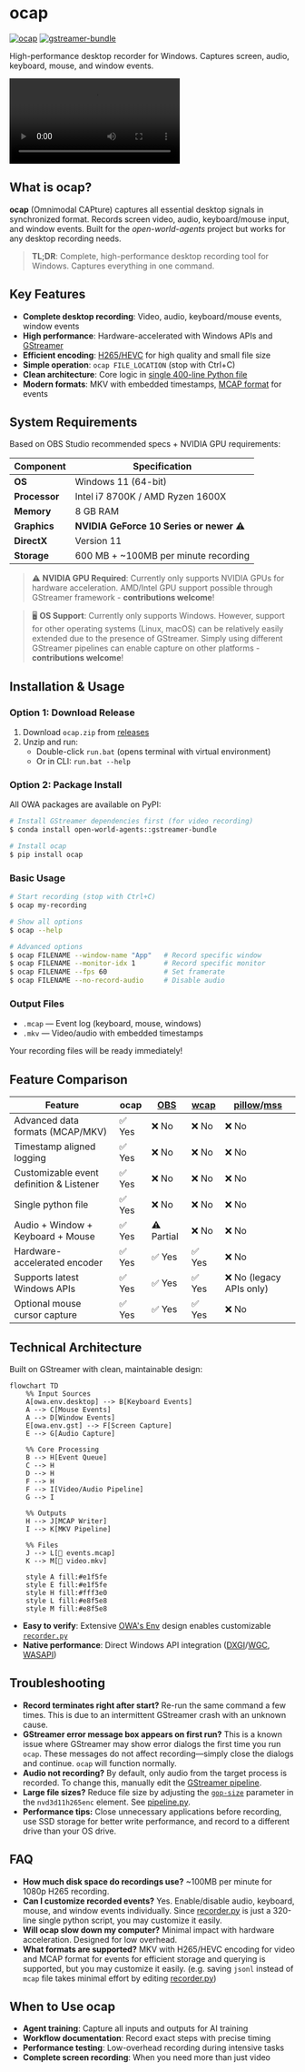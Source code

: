 # ocap

[![ocap](https://img.shields.io/pypi/v/ocap?label=ocap)](https://pypi.org/project/ocap/) [![gstreamer-bundle](https://img.shields.io/conda/vn/open-world-agents/gstreamer-bundle?label=gstreamer-bundle)](https://anaconda.org/open-world-agents/gstreamer-bundle)

High-performance desktop recorder for Windows. Captures screen, audio, keyboard, mouse, and window events.

<!-- ![ocap recording demo](../images/ocap-demo.gif) -->

<video controls>
    <source src=".github/assets/demo.mkv" type="video/mp4">
</video>

## What is ocap?

**ocap** (Omnimodal CAPture) captures all essential desktop signals in synchronized format. Records screen video, audio, keyboard/mouse input, and window events. Built for the _open-world-agents_ project but works for any desktop recording needs.

> **TL;DR**: Complete, high-performance desktop recording tool for Windows. Captures everything in one command.

## Key Features

- **Complete desktop recording**: Video, audio, keyboard/mouse events, window events
- **High performance**: Hardware-accelerated with Windows APIs and [GStreamer](https://gstreamer.freedesktop.org/)
- **Efficient encoding**: [H265/HEVC](https://en.wikipedia.org/wiki/High_Efficiency_Video_Coding) for high quality and small file size
- **Simple operation**: `ocap FILE_LOCATION` (stop with Ctrl+C)
- **Clean architecture**: Core logic in [single 400-line Python file](https://github.com/open-world-agents/ocap/blob/main/owa/ocap/recorder.py)
- **Modern formats**: MKV with embedded timestamps, [MCAP format](https://mcap.dev/) for events

## System Requirements

Based on OBS Studio recommended specs + NVIDIA GPU requirements:

| Component | Specification |
|-----------|---------------|
| **OS** | Windows 11 (64-bit) |
| **Processor** | Intel i7 8700K / AMD Ryzen 1600X |
| **Memory** | 8 GB RAM |
| **Graphics** | **NVIDIA GeForce 10 Series or newer** ⚠️ |
| **DirectX** | Version 11 |
| **Storage** | 600 MB + ~100MB per minute recording |

> ⚠️ **NVIDIA GPU Required**: Currently only supports NVIDIA GPUs for hardware acceleration. AMD/Intel GPU support possible through GStreamer framework - **contributions welcome**!

> 🖥️ **OS Support**: Currently only supports Windows. However, support for other operating systems (Linux, macOS) can be relatively easily extended due to the presence of GStreamer. Simply using different GStreamer pipelines can enable capture on other platforms - **contributions welcome**!

## Installation & Usage

### Option 1: Download Release
1. Download `ocap.zip` from [releases](https://github.com/open-world-agents/ocap/releases)
2. Unzip and run:
    - Double-click `run.bat` (opens terminal with virtual environment)
    - Or in CLI: `run.bat --help`

### Option 2: Package Install

All OWA packages are available on PyPI:

```sh
# Install GStreamer dependencies first (for video recording)
$ conda install open-world-agents::gstreamer-bundle

# Install ocap
$ pip install ocap
```

### Basic Usage

```sh
# Start recording (stop with Ctrl+C)
$ ocap my-recording

# Show all options
$ ocap --help

# Advanced options
$ ocap FILENAME --window-name "App"   # Record specific window
$ ocap FILENAME --monitor-idx 1       # Record specific monitor
$ ocap FILENAME --fps 60              # Set framerate
$ ocap FILENAME --no-record-audio     # Disable audio
```

### Output Files
- `.mcap` — Event log (keyboard, mouse, windows)
- `.mkv`  — Video/audio with embedded timestamps

Your recording files will be ready immediately!

## Feature Comparison

| **Feature**                              | **ocap**                 | [OBS](https://obsproject.com/) | [wcap](https://github.com/mmozeiko/wcap) | [pillow](https://github.com/python-pillow/Pillow)/[mss](https://github.com/BoboTiG/python-mss) |
|------------------------------------------|--------------------------|--------------------------------|------------------------------------------|----------------------------------|
| Advanced data formats (MCAP/MKV)     | ✅ Yes                   | ❌ No                          | ❌ No                                    | ❌ No                            |
| Timestamp aligned logging                | ✅ Yes                   | ❌ No                          | ❌ No                                    | ❌ No                            |
| Customizable event definition & Listener | ✅ Yes                   | ❌ No                          | ❌ No                                    | ❌ No                            |
| Single python file                       | ✅ Yes                   | ❌ No                          | ❌ No                                    | ❌ No                            |
| Audio + Window + Keyboard + Mouse        | ✅ Yes                   | ⚠️ Partial                    | ❌ No                                    | ❌ No                            |
| Hardware-accelerated encoder             | ✅ Yes                   | ✅ Yes                         | ✅ Yes                                   | ❌ No                            |
| Supports latest Windows APIs             | ✅ Yes                   | ✅ Yes                         | ✅ Yes                                   | ❌ No (legacy APIs only)         |
| Optional mouse cursor capture            | ✅ Yes                   | ✅ Yes                         | ✅ Yes                                   | ❌ No                            |

## Technical Architecture

Built on GStreamer with clean, maintainable design:

```mermaid
flowchart TD
    %% Input Sources
    A[owa.env.desktop] --> B[Keyboard Events]
    A --> C[Mouse Events] 
    A --> D[Window Events]
    E[owa.env.gst] --> F[Screen Capture]
    E --> G[Audio Capture]
    
    %% Core Processing
    B --> H[Event Queue]
    C --> H
    D --> H
    F --> H
    F --> I[Video/Audio Pipeline]
    G --> I
    
    %% Outputs
    H --> J[MCAP Writer]
    I --> K[MKV Pipeline]
    
    %% Files
    J --> L[📄 events.mcap]
    K --> M[🎥 video.mkv]
    
    style A fill:#e1f5fe
    style E fill:#e1f5fe
    style H fill:#fff3e0
    style L fill:#e8f5e8
    style M fill:#e8f5e8
```

- **Easy to verify**: Extensive [OWA's Env](../env/index.md) design enables customizable [`recorder.py`](https://github.com/open-world-agents/ocap/blob/main/owa/ocap/recorder.py)
- **Native performance**: Direct Windows API integration ([DXGI](https://learn.microsoft.com/en-us/windows/win32/direct3ddxgi/d3d10-graphics-programming-guide-dxgi)/[WGC](https://learn.microsoft.com/en-us/uwp/api/windows.graphics.capture?view=winrt-26100), [WASAPI](https://learn.microsoft.com/en-us/windows/win32/coreaudio/wasapi))

## Troubleshooting

- **Record terminates right after start?** Re-run the same command a few times. This is due to an intermittent GStreamer crash with an unknown cause.
- **GStreamer error message box appears on first run?** This is a known issue where GStreamer may show error dialogs the first time you run `ocap`. These messages do not affect recording—simply close the dialogs and continue. `ocap` will function normally.
- **Audio not recording?** By default, only audio from the target process is recorded. To change this, manually edit the [GStreamer pipeline](https://github.com/open-world-agents/open-world-agents/blob/main/projects/owa-env-gst/owa/env/gst/pipeline_builder/factory.py#L80).
- **Large file sizes?** Reduce file size by adjusting the [`gop-size`](https://gstreamer.freedesktop.org/documentation/nvcodec/nvd3d11h265enc.html?gi-language=c#nvd3d11h265enc:gop-size) parameter in the `nvd3d11h265enc` element. See [pipeline.py](https://github.com/open-world-agents/open-world-agents/blob/main/projects/owa-env-gst/owa/env/gst/pipeline_builder/pipeline.py).
- **Performance tips:** Close unnecessary applications before recording, use SSD storage for better write performance, and record to a different drive than your OS drive.

## FAQ

- **How much disk space do recordings use?** ~100MB per minute for 1080p H265 recording.
- **Can I customize recorded events?** Yes. Enable/disable audio, keyboard, mouse, and window events individually. Since [recorder.py](https://github.com/open-world-agents/ocap/blob/main/owa/ocap/recorder.py) is just a 320-line single python script, you may customize it easily.
- **Will ocap slow down my computer?** Minimal impact with hardware acceleration. Designed for low overhead.
- **What formats are supported?** MKV with H265/HEVC encoding for video and MCAP format for events for efficient storage and querying is supported, but you may customize it easily. (e.g. saving `jsonl` instead of `mcap` file takes minimal effort by editing [recorder.py](https://github.com/open-world-agents/ocap/blob/main/owa/ocap/recorder.py))

## When to Use ocap

- **Agent training**: Capture all inputs and outputs for AI training
- **Workflow documentation**: Record exact steps with precise timing
- **Performance testing**: Low-overhead recording during intensive tasks
- **Complete screen recording**: When you need more than just video
